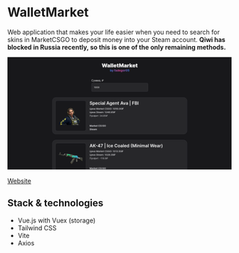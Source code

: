 # WalletMarket

Web application that makes your life easier when you need to search for skins in MarketCSGO to deposit money into your Steam account. **Qiwi has blocked in Russia recently, so this is one of the only remaining methods.**

[![Screenshot](/images/image-1.png)](http://wm.fadegor05.ru/)

[Website](http://wm.fadegor05.ru/)

## Stack & technologies

- Vue.js with Vuex (storage)
- Tailwind CSS
- Vite
- Axios